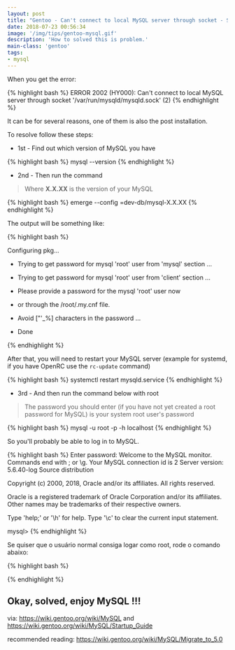 ```yaml
---
layout: post
title: "Gentoo - Can't connect to local MySQL server through socket - SOLVED"
date: 2018-07-23 00:56:34
image: '/img/tips/gentoo-mysql.gif'
description: 'How to solved this is problem.'
main-class: 'gentoo'
tags:
- mysql
---
```


When you get the error:

{% highlight bash %}
ERROR 2002 (HY000): Can't connect to local MySQL server through socket '/var/run/mysqld/mysqld.sock' (2)
{% endhighlight %}

It can be for several reasons, one of them is also the post installation.

To resolve follow these steps:

- 1st - Find out which version of MySQL you have

{% highlight bash %}
mysql --version
{% endhighlight %}

- 2nd - Then run the command

> Where __X.X.XX__ is the version of your MySQL

{% highlight bash %}
emerge --config =dev-db/mysql-X.X.XX
{% endhighlight %}

The output will be something like:

{% highlight bash %}


Configuring pkg...

 * Trying to get password for mysql 'root' user from 'mysql' section ...
 * Trying to get password for mysql 'root' user from 'client' section ...
 * Please provide a password for the mysql 'root' user now
 * or through the /root/.my.cnf file.
 * Avoid ["'\_%] characters in the password
  ...
  
 * Done


{% endhighlight %}


After that, you will need to restart your MySQL server (example for systemd, if you have OpenRC use the `rc-update` command)

{% highlight bash %}
systemctl restart mysqld.service
{% endhighlight %}

- 3rd - And then run the command below with root

> The password you should enter (if you have not yet created a root password for MySQL) is your system root user's password

{% highlight bash %}
mysql -u root -p -h localhost
{% endhighlight %}


So you'll probably be able to log in to MySQL.

{% highlight bash %}
Enter password: 
Welcome to the MySQL monitor.  Commands end with ; or \g.
Your MySQL connection id is 2
Server version: 5.6.40-log Source distribution

Copyright (c) 2000, 2018, Oracle and/or its affiliates. All rights reserved.

Oracle is a registered trademark of Oracle Corporation and/or its
affiliates. Other names may be trademarks of their respective
owners.

Type 'help;' or '\h' for help. Type '\c' to clear the current input statement.

mysql>
{% endhighlight %}

Se quiser que o usuário normal consiga logar como root, rode o comando abaixo:

{% highlight bash %}

{% endhighlight %}

## Okay, solved, enjoy MySQL !!!

via: <https://wiki.gentoo.org/wiki/MySQL> and <https://wiki.gentoo.org/wiki/MySQL/Startup_Guide>

recommended reading: <https://wiki.gentoo.org/wiki/MySQL/Migrate_to_5.0>
